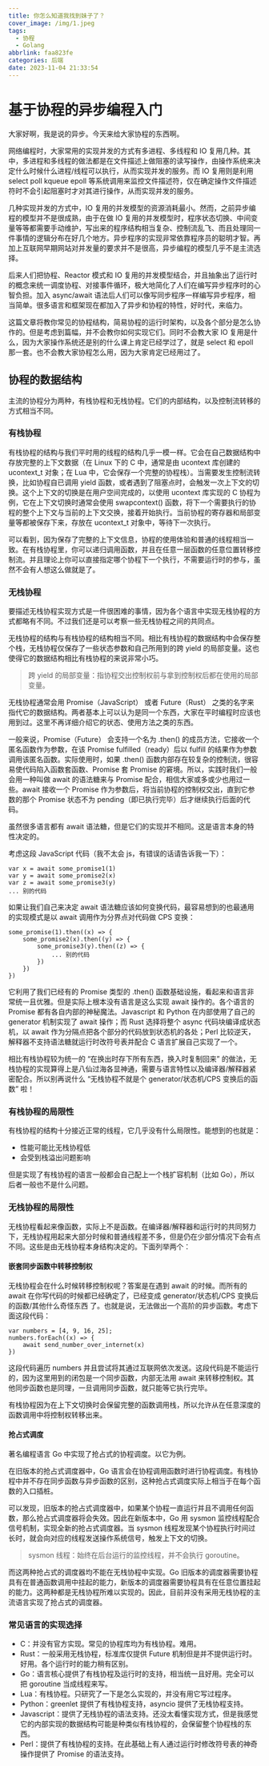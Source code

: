 ```yaml
---
title: 你怎么知道我找到妹子了？
cover_image: /img/1.jpeg
tags:
  - 协程
  - Golang
abbrlink: faa823fe
categories: 后端
date: 2023-11-04 21:33:54
---
```


# 基于协程的异步编程入门

大家好啊，我是说的异步。今天来给大家协程的东西啊。

网络编程时，大家常用的实现并发的方式有多进程、多线程和 IO 复用几种。其中，多进程和多线程的做法都是在文件描述上做阻塞的读写操作，由操作系统来决定什么时候什么进程/线程可以执行，从而实现并发的服务。而 IO 复用则是利用 select poll kqueue epoll 等系统调用来监控文件描述符，仅在确定操作文件描述符时不会引起阻塞时才对其进行操作，从而实现并发的服务。

几种实现并发的方式中，IO 复用的并发模型的资源消耗最小。然而，之前异步编程的模型并不是很成熟，由于在做 IO 复用的并发模型时，程序状态切换、中间变量等等都需要手动维护，写出来的程序结构相当复杂、控制流乱飞、而且处理同一件事情的逻辑分布在好几个地方。异步程序的实现非常依靠程序员的聪明才智。再加上互联网早期网站对并发量的要求并不是很高，异步编程的模型几乎不是主流选择。

后来人们把协程、Reactor 模式和 IO 复用的并发模型结合，并且抽象出了运行时的概念来统一调度协程、对接事件循环，极大地简化了人们在编写异步程序时的心智负担。加入 async/await 语法后人们可以像写同步程序一样编写异步程序，相当简单。很多语言和框架现在都加入了异步和协程的特性，好时代，来临力。

这篇文章将教你常见的协程结构，简易协程的运行时架构，以及各个部分是怎么协作的。但是考虑到篇幅，并不会教你如何实现它们。同时不会教大家 IO 复用是什么，因为大家操作系统还是别的什么课上肯定已经学过了，就是 select 和 epoll 那一套。也不会教大家协程怎么用，因为大家肯定已经用过了。

## 协程的数据结构

主流的协程分为两种，有栈协程和无栈协程。它们的内部结构，以及控制流转移的方式相当不同。

### 有栈协程

有栈协程的结构与我们平时用的线程的结构几乎一模一样。它会在自己数据结构中存放完整的上下文数据（在 Linux 下的 C 中，通常是由 ucontext 库创建的 ucontext\_t 对象；在 Lua 中，它会保存一个完整的协程栈）。当需要发生控制流转换，比如协程自已调用 yield 函数，或者遇到了阻塞点时，会触发一次上下文的切换。这个上下文的切换是在用户空间完成的，以使用 ucontext 库实现的 C 协程为例，它在上下文切换时通常会使用 swapcontext() 函数，将下一个需要执行的协程的整个上下文与当前的上下文交换，接着开始执行。当前协程的寄存器和局部变量等都被保存下来，存放在 ucontext\_t 对象中，等待下一次执行。

可以看到，因为保存了完整的上下文信息，协程的使用体验和普通的线程相当一致。在有栈协程里，你可以递归调用函数，并且在任意一层函数的任意位置转移控制流。并且理论上你可以直接指定哪个协程下一个执行，不需要运行时的参与，虽然不会有人想这么做就是了。

### 无栈协程

要描述无栈协程实现方式是一件很困难的事情，因为各个语言中实现无栈协程的方式都略有不同。不过我们还是可以考察一些无栈协程之间的共同点。

无栈协程的结构与有栈协程的结构相当不同。相比有栈协程的数据结构中会保存整个栈，无栈协程仅保存了一些状态参数和自己所用到的跨 yield 的局部变量。这也使得它的数据结构相比有栈协程的来说非常小巧。

> 跨 yield 的局部变量：指协程交出控制权前与拿到控制权后都在使用的局部变量。

无栈协程通常会用 Promise（JavaScript） 或者 Future（Rust） 之类的名字来指代它的数据结构。两者基本上可以认为是同一个东西，大家在平时编程时应该也用到过。这里不再详细介绍它的状态、使用方法之类的东西。

一般来说，Promise（Future） 会支持一个名为 .then() 的成员方法，它接收一个匿名函数作为参数，在该 Promise fulfilled（ready）后以 fulfill 的结果作为参数调用该匿名函数。实际使用时，如果 .then() 函数内部存在较复杂的控制流，很容易使代码陷入函数套函数、Promise 套 Promise 的窘境。所以，实践时我们一般会用一种叫做 await 的语法糖来与 Promise 配合，相信大家或多或少也用过一些。await 接收一个 Promise 作为参数后，将当前协程的控制权交出，直到它参数的那个 Promise 状态不为 pending（即已执行完毕）后才继续执行后面的代码。

虽然很多语言都有 await 语法糖，但是它们的实现并不相同。这是语言本身的特性决定的。

考虑这段 JavaScript 代码（我不太会 js，有错误的话请告诉我一下）：

```
var x = await some_promise1(1)
var y = await some_promise2(x)
var z = await some_promise3(y)
... 别的代码
```

如果让我们自己来决定 await 语法糖应该如何变换代码，最容易想到的也最通用的实现模式是以 await 调用作为分界点对代码做 CPS 变换：

```
some_promise(1).then((x) => {
    some_promise2(x).then((y) => {
        some_promise3(y).then((z) => {
            ... 别的代码
        })
    })
})
```

它利用了我们已经有的 Promise 类型的 .then() 函数基础设施，看起来和语言非常统一且优雅。但是实际上根本没有语言是这么实现 await 操作的。各个语言的 Promise 都有各自内部的神秘魔法。Javascript 和 Python 在内部使用了自己的 generator 机制实现了 await 操作；而 Rust 选择将整个 async 代码块编译成状态机，以 await 作为分隔点把各个部分的代码放到状态机的各处；Perl 比较逆天，解释器不支持语法糖就运行时改符号表并配合 C 语言扩展自己实现了一个。

相比有栈协程较为统一的 “在换出时存下所有东西，换入时复制回来” 的做法，无栈协程的实现算得上是八仙过海各显神通，需要与语言特性以及编译器/解释器紧密配合。所以别再说什么 “无栈协程不就是个 generator/状态机/CPS 变换后的函数” 啦！

### 有栈协程的局限性

有栈协程的结构十分接近正常的线程，它几乎没有什么局限性。能想到的也就是：

- 性能可能比无栈协程低
- 会受到栈溢出问题影响

但是实现了有栈协程的语言一般都会自己配上一个栈扩容机制（比如 Go），所以后者一般也不是什么问题。

### 无栈协程的局限性

无栈协程看起来像函数，实际上不是函数。在编译器/解释器和运行时的共同努力下，无栈协程用起来大部分时候和普通线程差不多，但是仍在少部分情况下会有点不同。这些是由无栈协程本身结构决定的。下面列举两个：

#### 嵌套同步函数中转移控制权

无栈协程会在什么时候转移控制权呢？答案是在遇到 await 的时候。而所有的 await 在你写代码的时候都已经确定了，已经变成 generator/状态机/CPS 变换后的函数/其他什么奇怪东西 了。也就是说，无法做出一个高阶的异步函数。考虑下面这段代码：

```
var numbers = [4, 9, 16, 25];
numbers.forEach((x) => {
    await send_number_over_internet(x)
})
```

这段代码遍历 numbers 并且尝试将其通过互联网依次发送。这段代码是不能运行的，因为这里用到的闭包是一个同步函数，内部无法用 await 来转移控制权。其他同步函数也是同理，一旦调用同步函数，就只能等它执行完毕。

有栈协程因为在上下文切换时会保留完整的函数调用栈，所以允许从在任意深度的函数调用中将控制权转移出来。

#### 抢占式调度

著名编程语言 Go 中实现了抢占式的协程调度。以它为例。

在旧版本的抢占式调度器中，Go 语言会在协程调用函数时进行协程调度。有栈协程中并不存在同步函数与异步函数的区别，这种抢占式调度实际上相当于在每个函数的入口插桩。

可以发现，旧版本的抢占式调度器中，如果某个协程一直运行并且不调用任何函数，那么抢占式调度器将会失效。因此在新版本中，Go 用 sysmon 监控线程配合信号机制，实现全新的抢占式调度器。当 sysmon 线程发现某个协程执行时间过长时，就会向对应的线程发送操作系统信号，触发上下文的切换。

> sysmon 线程：始终在后台运行的监控线程，并不会执行 goroutine。

而这两种抢占式的调度器均不能在无栈协程中实现。Go 旧版本的调度器需要协程具有在普通函数调用中挂起的能力，新版本的调度器需要协程具有在任意位置挂起的能力。这两种都是无栈协程所难以实现的。因此，目前并没有采用无栈协程的主流语言实现了抢占式的调度器。

### 常见语言的实现选择

- C：并没有官方实现。常见的协程库均为有栈协程。难用。
- Rust：一般采用无栈协程，标准库仅提供 Future 机制但是并不提供运行时。好用。各个运行时的能力稍有区别。
- Go：语言核心提供了有栈协程及运行时的支持，相当统一且好用。完全可以把 goroutine 当成线程来写。
- Lua：有栈协程。只研究了一下是怎么实现的，并没有用它写过程序。
- Python：greenlet 提供了有栈协程支持，asyncio 提供了无栈协程支持。
- Javascript：提供了无栈协程的语法支持。还没太看懂实现方式，但是我感觉它的内部实现的数据结构可能是种类似有栈协程的，会保留整个协程栈的东西。
- Perl：提供了有栈协程的支持。在此基础上有人通过运行时修改符号表的神奇操作提供了 Promise 的语法支持。

